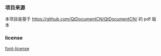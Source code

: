 ### 项目来源

本项目是基于 https://github.com/QtDocumentCN/QtDocumentCN/ 的 pdf 版本

### license
[font-license](https://github.com/JackLovel/QtDocumentCN_pdf/blob/master/license.txt)

